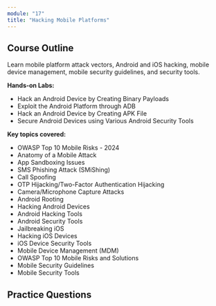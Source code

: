 ```yaml
---
module: "17"
title: "Hacking Mobile Platforms"
---
```


<!-- # Module 17: Hacking Mobile Platforms -->

## Course Outline

Learn mobile platform attack vectors, Android and iOS hacking, mobile device management, mobile security guidelines, and security tools.

**Hands-on Labs:**

- Hack an Android Device by Creating Binary Payloads
- Exploit the Android Platform through ADB
- Hack an Android Device by Creating APK File
- Secure Android Devices using Various Android Security Tools

**Key topics covered:**

- OWASP Top 10 Mobile Risks - 2024
- Anatomy of a Mobile Attack
- App Sandboxing Issues
- SMS Phishing Attack (SMiShing)
- Call Spoofing
- OTP Hijacking/Two-Factor Authentication Hijacking
- Camera/Microphone Capture Attacks
- Android Rooting
- Hacking Android Devices
- Android Hacking Tools
- Android Security Tools
- Jailbreaking iOS
- Hacking iOS Devices
- iOS Device Security Tools
- Mobile Device Management (MDM)
- OWASP Top 10 Mobile Risks and Solutions
- Mobile Security Guidelines
- Mobile Security Tools

## Practice Questions
